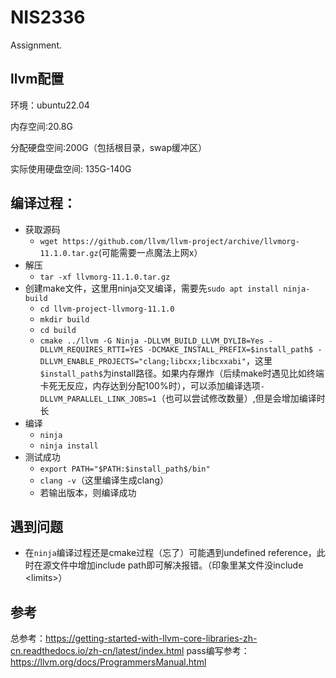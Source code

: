 # NIS2336
Assignment.

## llvm配置

环境：ubuntu22.04

内存空间:20.8G

分配硬盘空间:200G（包括根目录，swap缓冲区）

实际使用硬盘空间: 135G-140G

## 编译过程：
- 获取源码
  - `wget https://github.com/llvm/llvm-project/archive/llvmorg-11.1.0.tar.gz`(可能需要一点魔法上网x）
- 解压
  - `tar -xf llvmorg-11.1.0.tar.gz`
- 创建make文件，这里用ninja交叉编译，需要先`sudo apt install ninja-build`
  - `cd llvm-project-llvmorg-11.1.0`
  - `mkdir build`
  - `cd build`
  - `cmake ../llvm -G Ninja -DLLVM_BUILD_LLVM_DYLIB=Yes -DLLVM_REQUIRES_RTTI=YES -DCMAKE_INSTALL_PREFIX=$install_path$ -DLLVM_ENABLE_PROJECTS="clang;libcxx;libcxxabi"`，这里`$install_path$`为install路径。如果内存爆炸（后续make时遇见比如终端卡死无反应，内存达到分配100%时），可以添加编译选项`-DLLVM_PARALLEL_LINK_JOBS=1`（也可以尝试修改数量）,但是会增加编译时长
- 编译
  - `ninja`
  - `ninja install`
- 测试成功
  - `export PATH="$PATH:$install_path$/bin"`
  - `clang -v`（这里编译生成clang）
  - 若输出版本，则编译成功

## 遇到问题
- 在`ninja`编译过程还是cmake过程（忘了）可能遇到undefined reference，此时在源文件中增加include path即可解决报错。（印象里某文件没include \<limits\>）

## 参考
总参考：<https://getting-started-with-llvm-core-libraries-zh-cn.readthedocs.io/zh-cn/latest/index.html>
pass编写参考：<https://llvm.org/docs/ProgrammersManual.html>
